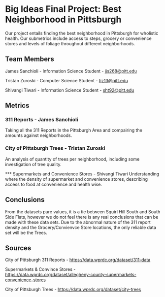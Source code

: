 # Big Ideas Final Project: Best Neighborhood in Pittsburgh

Our project entails finding the best neighborhood in Pittsburgh for wholistic health. Our submetrics include access to steps, grocery or convenience stores and levels of foliage throughout different neighborhoods. 


## Team Members
James Sanchioli - Information Science Student - jjs268@pitt.edu

Tristan Zuroski - Computer Science Student - tjz13@pitt.edu

Shivangi Tiwari - Information Science Student - sht92@pitt.edu

## Metrics
### 311 Reports - James Sanchioli
Taking all the 311 Reports in the Pittsburgh Area and compairing the amounts against neighborhoods. 

### City of Pittsburgh Trees - Tristan Zuroski
An analysis of quantity of trees per neighborhood, including some investigation of tree quality.

*** Supermarkets and Convenience Stores - Shivangi Tiwari
Understanding where the density of supermarket and convenience stores, describing access to food at convenience and health wise. 

## Conclusions
From the datasets pure values, it is a tie between Squirl Hill South and South Side Flats, however we do not feel there is any real conclusions that can be made with these data sets. Due to the abnormal nature of the 311 report density and the Grocery/Convienvce Store locations, the only reliable data set will be the Trees.

## Sources

City of Pittsburgh 311 Reports - https://data.wprdc.org/dataset/311-data

Supermarkets & Convince Stores - https://data.wprdc.org/dataset/allegheny-county-supermarkets-convenience-stores

City of Pittsburgh Trees - https://data.wprdc.org/dataset/city-trees
